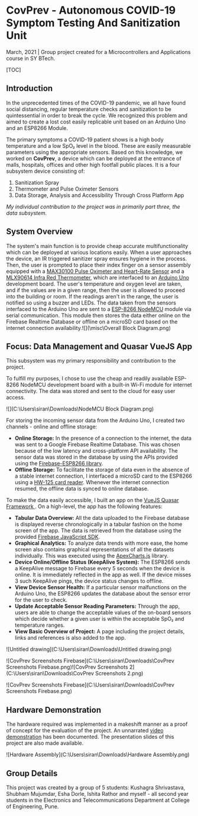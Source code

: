 # CovPrev - Autonomous COVID-19 Symptom Testing And Sanitization Unit

March, 2021 | Group project created for a Microcontrollers and Applications course in SY BTech.



[TOC]

## Introduction

In the unprecedented times of the COVID-19 pandemic, we all have found social distancing, regular temperature checks and sanitization to be quintessential in order to break the cycle. We recognized this problem and aimed to create a lost cost easily replicable unit based on an Arduino Uno and an ESP8266 Module.

The primary symptoms a COVID-19 patient shows is a high body temperature and a low SpO₂ level in the blood. These are easily measurable parameters using the appropriate sensors. Based on this knowledge, we worked on **CovPrev**, a device which can be deployed at the entrance of malls, hospitals, offices and other high footfall public places. It is a four subsystem device consisting of:

1. Sanitization Spray 
2. Thermometer and Pulse Oximeter Sensors
3. Data Storage, Analysis and Accessibility Through Cross Platform App

*My individual contribution to the project was in primarily part three, the data subsystem.*



## System Overview

The system's main function is to provide cheap accurate multifunctionality which can be deployed at various locations easily. When a user approaches the device, an IR triggered sanitizer spray ensures hygiene in the process. Then, the user is prompted to place their index finger on a sensor assembly equipped with a [MAX30100 Pulse Oximeter and Heart-Rate Sensor](https://datasheets.maximintegrated.com/en/ds/MAX30100.pdf) and a [MLX90614 Infra Red Thermometer](https://www.sparkfun.com/datasheets/Sensors/Temperature/MLX90614_rev001.pdf), which are interfaced to an [Arduino Uno](https://store.arduino.cc/usa/arduino-uno-rev3) development board. The user's temperature and oxygen level are taken, and if the values are in a given range, then the user is allowed to proceed into the building or room. If the readings aren't in the range, the user is notified so using a buzzer and LEDs. The data taken from the sensors interfaced to the Arduino Uno are sent to a [ESP-8266 NodeMCU](https://cdn-shop.adafruit.com/product-files/2471/0A-ESP8266__Datasheet__EN_v4.3.pdf) module via serial communication. This module then stores the data either online on the Firebase Realtime Database or offline on a microSD card based on the internet connection availability.![](\misc\Overall Block Diagram.png)



## Focus: Data Management and Quasar VueJS App

This subsystem was my primary responsibility and contribution to the project. 

To fulfill my purposes, I chose to use the cheap and readily available ESP-8266 NodeMCU development board with a built-in Wi-Fi module for internet connectivity. The data was stored and sent to the cloud for easy user access. 

![](C:\Users\siran\Downloads\NodeMCU Block Diagram.png)

For storing the incoming sensor data from the Arduino Uno, I created two channels - online and offline storage:

- **Online Storage:** In the presence of a connection to the internet, the data was sent to a Google Firebase Realtime Database. This was chosen because of the low latency and cross-platform API availability. The sensor data was stored in the database by using the APIs provided using the [Firebase-ESP8266 library](https://github.com/mobizt/Firebase-ESP8266).
- **Offline Storage:** To facilitate the storage of data even in the absence of a stable internet connection, I interfaced a microSD card to the ESP8266 using a [HW-125 card reader](https://datasheet.octopart.com/32312-Parallax-datasheet-13552938.pdf). Whenever the internet connection resumed, the offline data is synced to online database.

To make the data easily accessible, I built an app on the [VueJS Quasar Framework ](https://quasar.dev/). On a high-level, the app has the following features:

- **Tabular Data Overview:** All the data uploaded to the Firebase database is displayed reverse chronologically in a tabular fashion on the home screen of the app. The data is retrieved from the database using the provided [Firebase JavaScript SDK](https://firebase.google.com/docs/reference/js).
- **Graphical Analytics:** To analyze data trends with more ease, the home screen also contains graphical representations of all the datasets individually. This was executed using the [ApexCharts.js](https://apexcharts.com/) library.
- **Device Online/Offline Status (KeepAlive System):** The ESP8266 sends a KeepAlive message to Firebase every 5 seconds when the device is online. It is immediately reflected in the app as well. If the device misses 3 such KeepAlive pings, the device status changes to offline.
- **View Device Sensor Health:** If a particular sensor malfunctions on the Arduino Uno, the ESP8266 updates the database about the sensor error for the user to check. 
- **Update Acceptable Sensor Reading Parameters:** Through the app, users are able to change the acceptable values of the on-board sensors which decide whether a given user is within the acceptable SpO₂ and temperature ranges. 
- **View Basic Overview of Project:** A page including the project details, links and references is also added to the app.

![Untitled drawing](C:\Users\siran\Downloads\Untitled drawing.png)

![CovPrev Screenshots Firebase](C:\Users\siran\Downloads\CovPrev Screenshots Firebase.png)![CovPrev Screenshots 2](C:\Users\siran\Downloads\CovPrev Screenshots 2.png)

![CovPrev Screenshots Firebase](C:\Users\siran\Downloads\CovPrev Screenshots Firebase.png)

## Hardware Demonstration

The hardware required was implemented in a makeshift manner as a proof of concept for the evaluation of the project.  An unnarrated [video demonstration](https://youtu.be/aAD6R5BNwCo) has been documented. The presentation slides of this project are also made available.

![Hardware Assembly](C:\Users\siran\Downloads\Hardware Assembly.png)

## Group Details

This project was created by a group of 5 students: Kushagra Shrivastava, Shubham Mujumdar, Esha Dorle, Ishita Rathor and myself - all second year students in the Electronics and Telecommunications Department at College of Engineering, Pune.